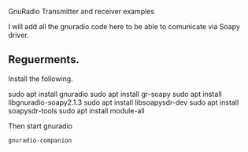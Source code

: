 GnuRadio Transmitter and receiver examples

I will add all the gnuradio code here to be able to comunicate via Soapy driver.

## Reguerments.

Install the following.

  sudo apt install gnuradio
  sudo apt install gr-soapy
  sudo apt install libgnuradio-soapy2.1.3
  sudo apt install libsoapysdr-dev
  sudo apt install soapysdr-tools
  sudo apt install module-all
  
 Then start gnuradio
 
    gnuradio-companion
    
    

